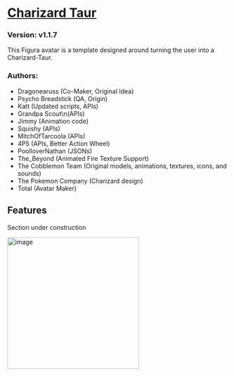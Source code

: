 # [Charizard Taur](https://github.com/TotalTakeover/FiguraCharizardTaurAvatar)
### Version: v1.1.7
This Figura avatar is a template designed around turning the user into a Charizard-Taur.

### Authors:
- Dragonearuss (Co-Maker, Original Idea)
- Psycho Breadstick (QA, Origin)
- Katt (Updated scripts, APIs)
- Grandpa Scout\n(APIs)
- Jimmy (Animation code)
- Squishy (APIs)
- MitchOfTarcoola (APIs)
- 4P5 (APIs, Better Action Wheel)
- PoolloverNathan (JSONs)
- The_Beyond (Animated Fire Texture Support)
- The Cobblemon Team (Original models, animations, textures, icons, and sounds)
- The Pokemon Company (Charizard design)
- Total (Avatar Maker)

## Features
Section under construction

[<img src="https://img.youtube.com/vi/V23IA58V4Ak/maxresdefault.jpg" alt="image" width="300" height="auto">](https://youtu.be/V23IA58V4Ak)
